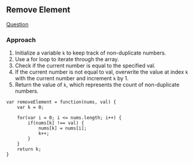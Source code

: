 ## Remove Element

[Question](https://leetcode.com/problems/remove-element/)

### Approach

1. Initialize a variable `k` to keep track of non-duplicate numbers.
2. Use a for loop to iterate through the array.
3. Check if the current number is equal to the specified val.
4. If the current number is not equal to val, overwrite the value at index `k` with the current number and increment `k` by 1.
5. Return the value of `k`, which represents the count of non-duplicate numbers.

```
var removeElement = function(nums, val) {
    var k = 0;

    for(var i = 0; i <= nums.length; i++) {
        if(nums[k] !== val) {
            nums[k] = nums[i];
            k++;
        }
    }
    return k;
}
```
